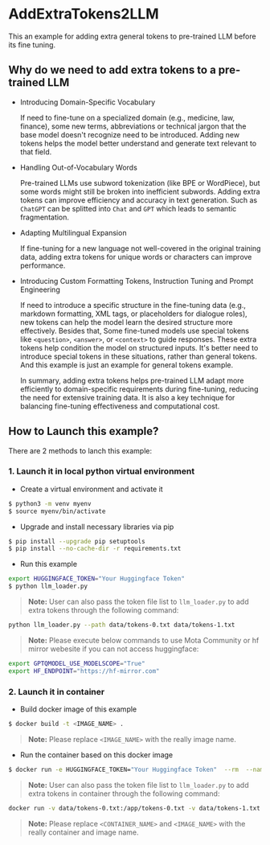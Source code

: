 # AddExtraTokens2LLM
This an example for adding extra general tokens to pre-trained LLM before its fine tuning.

## Why do we need to add extra tokens to a pre-trained LLM

- Introducing Domain-Specific Vocabulary

	If need to fine-tune on a specialized domain (e.g., medicine, law, finance), some new terms, abbreviations or technical jargon that the base model doesn't recognize need to be introduced. Adding new tokens helps the model better understand and generate text relevant to that field.

- Handling Out-of-Vocabulary Words

	Pre-trained LLMs use subword tokenization (like BPE or WordPiece), but some words might still be broken into inefficient subwords. Adding extra tokens can improve efficiency and accuracy in text generation. Such as `ChatGPT` can be splitted into `Chat` and `GPT` which leads to semantic fragmentation.

- Adapting Multilingual Expansion

	If fine-tuning for a new language not well-covered in the original training data, adding extra tokens for unique words or characters can improve performance.

- Introducing Custom Formatting Tokens, Instruction Tuning and Prompt Engineering

	If need to introduce a specific structure in the fine-tuning data (e.g., markdown formatting, XML tags, or placeholders for dialogue roles), new tokens can help the model learn the desired structure more effectively. Besides that, Some fine-tuned models use special tokens like `<question>`, `<answer>`, or `<context>` to guide responses. These extra tokens help condition the model on structured inputs. It's better need to introduce special tokens in these situations, rather than general tokens. And this example is just an example for general tokens example.

  In summary, adding extra tokens helps pre-trained LLM adapt more efficiently to domain-specific requirements during fine-tuning, reducing the need for extensive training data. It is also a key technique for balancing fine-tuning effectiveness and computational cost.

## How to Launch this example?

  There are 2 methods to lanch this example:

### 1. Launch it in local python virtual environment

- Create a virtual environment and activate it

```sh
$ python3 -m venv myenv
$ source myenv/bin/activate
```

- Upgrade and install necessary libraries via pip

```sh
$ pip install --upgrade pip setuptools
$ pip install --no-cache-dir -r requirements.txt
```

- Run this example

```sh
export HUGGINGFACE_TOKEN="Your Huggingface Token"
$ python llm_loader.py
```

> **Note:** User can also pass the token file list to `llm_loader.py` to add extra tokens through the following command:

```sh
python llm_loader.py --path data/tokens-0.txt data/tokens-1.txt
```

> **Note:** Please execute below commands to use Mota Community or hf mirror webesite if you can not access huggingface:

```sh
export GPTQMODEL_USE_MODELSCOPE="True"
export HF_ENDPOINT="https://hf-mirror.com"
```

### 2. Launch it in container

- Build docker image of this example

```sh
$ docker build -t <IMAGE_NAME> .
```

> **Note:** Please replace `<IMAGE_NAME>` with the really image name.

- Run the container based on this docker image

```sh
$ docker run -e HUGGINGFACE_TOKEN="Your Huggingface Token"  --rm  --name <CONTAINER_NAME> <IMAGE_NAME>
```

> **Note:** User can also pass the token file list to `llm_loader.py` to add extra tokens in container through the following command:

```sh
docker run -v data/tokens-0.txt:/app/tokens-0.txt -v data/tokens-1.txt:/app/tokens-1.txt -e HUGGINGFACE_TOKEN="Your Huggingface Token" --rm  --name <CONTAINER_NAME> <IMAGE_NAME> --path /app/tokens-0.txt /app/tokens-1.txt
```

> **Note:** Please replace `<CONTAINER_NAME>` and `<IMAGE_NAME>` with the really container and image name.